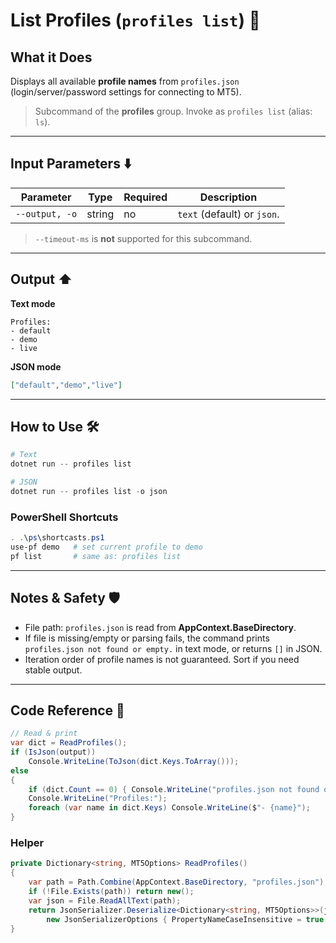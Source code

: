 # List Profiles (`profiles list`) 📂

## What it Does

Displays all available **profile names** from `profiles.json` (login/server/password settings for connecting to MT5).

> Subcommand of the **profiles** group. Invoke as `profiles list` (alias: `ls`).

---

## Input Parameters ⬇️

| Parameter      | Type   | Required | Description                 |
| -------------- | ------ | -------- | --------------------------- |
| `--output, -o` | string | no       | `text` (default) or `json`. |

> `--timeout-ms` is **not** supported for this subcommand.

---

## Output ⬆️

**Text mode**

```
Profiles:
- default
- demo
- live
```

**JSON mode**

```json
["default","demo","live"]
```

---

## How to Use 🛠️

```powershell
# Text
dotnet run -- profiles list

# JSON
dotnet run -- profiles list -o json
```

### PowerShell Shortcuts

```powershell
. .\ps\shortcasts.ps1
use-pf demo   # set current profile to demo
pf list       # same as: profiles list
```

---

## Notes & Safety 🛡️

* File path: `profiles.json` is read from **AppContext.BaseDirectory**.
* If file is missing/empty or parsing fails, the command prints `profiles.json not found or empty.` in text mode, or returns `[]` in JSON.
* Iteration order of profile names is not guaranteed. Sort if you need stable output.

---

## Code Reference 🧷

```csharp
// Read & print
var dict = ReadProfiles();
if (IsJson(output))
    Console.WriteLine(ToJson(dict.Keys.ToArray()));
else
{
    if (dict.Count == 0) { Console.WriteLine("profiles.json not found or empty."); return; }
    Console.WriteLine("Profiles:");
    foreach (var name in dict.Keys) Console.WriteLine($"- {name}");
}
```

### Helper

```csharp
private Dictionary<string, MT5Options> ReadProfiles()
{
    var path = Path.Combine(AppContext.BaseDirectory, "profiles.json");
    if (!File.Exists(path)) return new();
    var json = File.ReadAllText(path);
    return JsonSerializer.Deserialize<Dictionary<string, MT5Options>>(json,
        new JsonSerializerOptions { PropertyNameCaseInsensitive = true }) ?? new();
}
```

